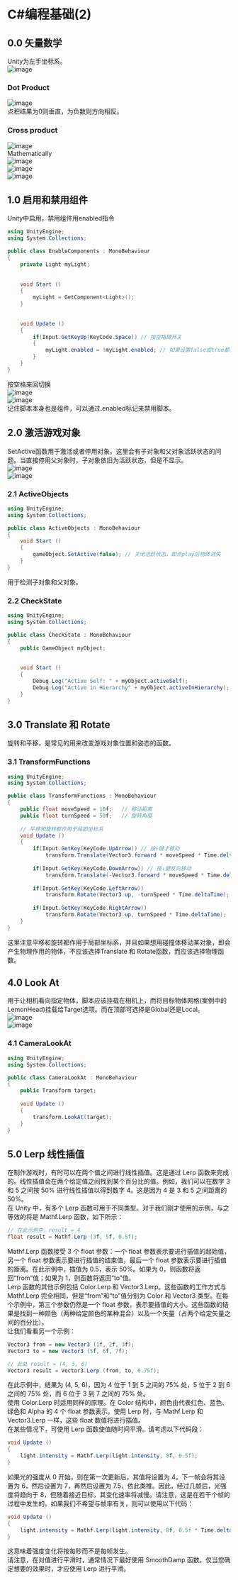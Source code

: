 # C#编程基础(2)

## 0.0 矢量数学
Unity为左手坐标系。
<br>![image](https://user-images.githubusercontent.com/74708198/201700916-3778efbf-5e4e-4700-91cf-de48a8ba7634.png)

### Dot Product
![image](https://user-images.githubusercontent.com/74708198/201699099-37eb58fe-9ab7-4b56-8a63-4536e6d9edc3.png)
<br>点积结果为0则垂直，为负数则方向相反。

### Cross product
![image](https://user-images.githubusercontent.com/74708198/201700802-15ed5f43-c9fe-4956-b7fb-c54378861ef2.png)
<br>Mathematically
<br>![image](https://user-images.githubusercontent.com/74708198/201701711-9362de9a-8d60-436b-97fd-3c46051f9dba.png)
<br>![image](https://user-images.githubusercontent.com/74708198/201701840-cfa9ace8-30b6-420f-a6a4-b1c6627362f8.png)
<br>![image](https://user-images.githubusercontent.com/74708198/201701895-50fcbad0-a412-46e8-add9-dee6848fd9d9.png)

## 1.0 启用和禁用组件
Unity中启用，禁用组件用enabled指令
```C#
using UnityEngine;
using System.Collections;

public class EnableComponents : MonoBehaviour
{
    private Light myLight;
    
    
    void Start ()
    {
        myLight = GetComponent<Light>();
    }
    
    
    void Update ()
    {
        if(Input.GetKeyUp(KeyCode.Space)) // 按空格键开关
        {
            myLight.enabled = !myLight.enabled; // 如果设置false或true都只能处发一次
        }
    }
}
```
按空格来回切换
<br>![image](https://user-images.githubusercontent.com/74708198/201703669-4368b559-e925-416b-b999-14a598bec3c4.png)
<br>![image](https://user-images.githubusercontent.com/74708198/201703698-775bf2d9-9770-42e2-ab55-bcc3d6116413.png)
<br>记住脚本本身也是组件，可以通过.enabled标记来禁用脚本。

## 2.0 激活游戏对象
SetActive函数用于激活或者停用对象。这里会有子对象和父对象活跃状态的问题。当直接停用父对象时，子对象依旧为活跃状态，但是不显示。
<br>![image](https://user-images.githubusercontent.com/74708198/201753273-e6e56828-ad9e-4e74-ac2e-c0ea67d59d5d.png)
<br>![image](https://user-images.githubusercontent.com/74708198/201753344-1fdeb2b2-f7ca-469e-af21-0a50602183a1.png)

### 2.1 ActiveObjects

```C#
using UnityEngine;
using System.Collections;

public class ActiveObjects : MonoBehaviour
{
    void Start ()
    {
        gameObject.SetActive(false); // 关闭活跃状态，即点play后物体消失
    }
}
```

用于检测子对象和父对象。
### 2.2 CheckState
```C#
using UnityEngine;
using System.Collections;

public class CheckState : MonoBehaviour
{
    public GameObject myObject;
    
    
    void Start ()
    {
        Debug.Log("Active Self: " + myObject.activeSelf);              // 检测自己
        Debug.Log("Active in Hierarchy" + myObject.activeInHierarchy); // 检测父级
    }
}
```

## 3.0 Translate 和 Rotate
旋转和平移，是常见的用来改变游戏对象位置和姿态的函数。

### 3.1 TransformFunctions

```C#
using UnityEngine;
using System.Collections;

public class TransformFunctions : MonoBehaviour
{
    public float moveSpeed = 10f;   // 移动距离
    public float turnSpeed = 50f;   // 旋转角度
    
    // 平移和旋转都作用于局部坐标系
    void Update ()
    {
        if(Input.GetKey(KeyCode.UpArrow)) // 按↑键才移动 
            transform.Translate(Vector3.forward * moveSpeed * Time.deltaTime);
        
        if(Input.GetKey(KeyCode.DownArrow)) // 按↓键反向移动 
            transform.Translate(-Vector3.forward * moveSpeed * Time.deltaTime);
        
        if(Input.GetKey(KeyCode.LeftArrow))
            transform.Rotate(Vector3.up, -turnSpeed * Time.deltaTime);
        
        if(Input.GetKey(KeyCode.RightArrow))
            transform.Rotate(Vector3.up, turnSpeed * Time.deltaTime);
    }
}
```
这里注意平移和旋转都作用于局部坐标系，并且如果想用碰撞体移动某对象，即会产生物理作用的物体，不应该选择Translate 和 Rotate函数，而应该选择物理函数。

## 4.0 Look At
用于让相机看向指定物体，脚本应该挂载在相机上，而将目标物体网格(案例中的LemonHead)挂载给Target选项。而在顶部可选择是Global还是Local。
<br>![image](https://user-images.githubusercontent.com/74708198/201922313-1bfd0341-1ce3-4ca9-a533-d7cccb037c59.png)
<br>![image](https://user-images.githubusercontent.com/74708198/201922730-a52492c4-906e-499d-8a4c-58cb8eb701a5.png)

### 4.1 CameraLookAt
```C#
using UnityEngine;
using System.Collections;

public class CameraLookAt : MonoBehaviour
{
    public Transform target;
    
    void Update ()
    {
        transform.LookAt(target);
    }
}
```

## 5.0 Lerp 线性插值
在制作游戏时，有时可以在两个值之间进行线性插值。这是通过 Lerp 函数来完成的。线性插值会在两个给定值之间找到某个百分比的值。例如，我们可以在数字 3 和 5 之间按 50% 进行线性插值以得到数字 4。这是因为 4 是 3 和 5 之间距离的 50%。
<br>在 Unity 中，有多个 Lerp 函数可用于不同类型。对于我们刚才使用的示例，与之等效的将是 Mathf.Lerp 函数，如下所示：
```C#
// 在此示例中，result = 4
float result = Mathf.Lerp (3f, 5f, 0.5f);
```
Mathf.Lerp 函数接受 3 个 float 参数：一个 float 参数表示要进行插值的起始值，另一个 float 参数表示要进行插值的结束值，最后一个 float 参数表示要进行插值的距离。在此示例中，插值为 0.5，表示 50%。如果为 0，则函数将返回“from”值；如果为 1，则函数将返回“to”值。
<br>Lerp 函数的其他示例包括 Color.Lerp 和 Vector3.Lerp。这些函数的工作方式与 Mathf.Lerp 完全相同，但是“from”和“to”值分别为 Color 和 Vector3 类型。在每个示例中，第三个参数仍然是一个 float 参数，表示要插值的大小。这些函数的结果是找到一种颜色（两种给定颜色的某种混合）以及一个矢量（占两个给定矢量之间的百分比）。
<br>让我们看看另一个示例：
```C#
Vector3 from = new Vector3 (1f, 2f, 3f);
Vector3 to = new Vector3 (5f, 6f, 7f);

// 此处 result = (4, 5, 6)
Vector3 result = Vector3.Lerp (from, to, 0.75f);
```
在此示例中，结果为 (4, 5, 6)，因为 4 位于 1 到 5 之间的 75% 处，5 位于 2 到 6 之间的 75% 处，而 6 位于 3 到 7 之间的 75% 处。
<br>使用 Color.Lerp 时适用同样的原理。在 Color 结构中，颜色由代表红色、蓝色、绿色和 Alpha 的 4 个 float 参数表示。使用 Lerp 时，与 Mathf.Lerp 和 Vector3.Lerp 一样，这些 float 数值将进行插值。
<br>在某些情况下，可使用 Lerp 函数使值随时间平滑。请考虑以下代码段：
```C#
void Update ()
{
    light.intensity = Mathf.Lerp(light.intensity, 8f, 0.5f);
}
```
如果光的强度从 0 开始，则在第一次更新后，其值将设置为 4。下一帧会将其设置为 6，然后设置为 7，再然后设置为 7.5，依此类推。因此，经过几帧后，光强度将趋向于 8，但随着接近目标，其变化速率将减慢。请注意，这是在若干个帧的过程中发生的。如果我们不希望与帧率有关，则可以使用以下代码：
```C#
void Update ()
{
    light.intensity = Mathf.Lerp(light.intensity, 8f, 0.5f * Time.deltaTime);
}
```
这意味着强度变化将按每秒而不是每帧发生。
<br>请注意，在对值进行平滑时，通常情况下最好使用 SmoothDamp 函数。仅当您确定想要的效果时，才应使用 Lerp 进行平滑。
